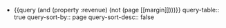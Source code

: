- {{query (and (property :revenue) (not (page [[margin]])))}}
  query-table:: true
  query-sort-by:: page
  query-sort-desc:: false